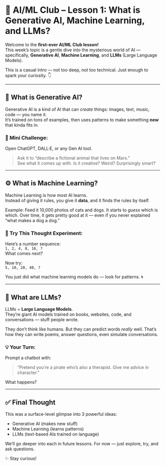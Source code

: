 # 🧠 AI/ML Club – Lesson 1: What is Generative AI, Machine Learning, and LLMs?

Welcome to the **first-ever AI/ML Club lesson!**  
This week’s topic is a gentle dive into the mysterious world of AI — specifically, **Generative AI**, **Machine Learning**, and **LLMs** (Large Language Models).

This is a casual intro — not too deep, not too technical. Just enough to spark your curiosity. 👇

---

## 🌟 What is Generative AI?

Generative AI is a kind of AI that can *create* things: images, text, music, code — you name it.  
It’s trained on tons of examples, then uses patterns to make something **new** that kinda fits in.

### 🧠 Mini Challenge:
Open ChatGPT, DALL·E, or any Gen AI tool.  
> Ask it to “describe a fictional animal that lives on Mars.”  
See what it comes up with. Is it creative? Weird? Surprisingly smart?

---

## ⚙️ What is Machine Learning?

Machine Learning is how most AI learns.  
Instead of giving it rules, you give it **data**, and it finds the rules by itself.

Example: Feed it 10,000 photos of cats and dogs. It starts to *guess* which is which. Over time, it gets pretty good at it — even if you never explained “what makes a dog a dog.”

### 👀 Try This Thought Experiment:
Here’s a number sequence:  
`1, 2, 4, 8, 16, ?`  
What comes next?

Now try:  
`5, 10, 20, 40, ?`

You just did what machine learning models do — look for patterns. 🌀

---

## 💬 What are LLMs?

LLMs = **Large Language Models**.  
They’re giant AI models trained on books, websites, code, and conversations — stuff people wrote.

They don’t think like humans. But they can predict words *really* well. That’s how they can write poems, answer questions, even simulate conversations.

### 💡 Your Turn:
Prompt a chatbot with:
> “Pretend you’re a pirate who’s also a therapist. Give me advice in character.”

What happens?

---

## ✅ Final Thought

This was a surface-level glimpse into 3 powerful ideas:
- Generative AI (makes new stuff)
- Machine Learning (learns patterns)
- LLMs (text-based AIs trained on language)

We’ll go deeper into each in future lessons. For now — just explore, try, and ask questions.

✨ Stay curious!
